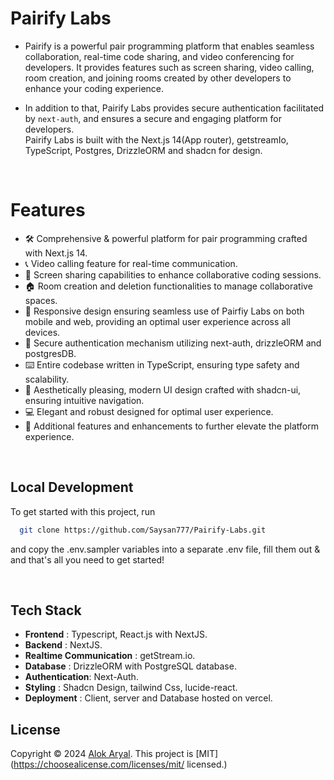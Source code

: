 # Pairify Labs

- Pairify is a powerful pair programming platform that enables seamless collaboration, real-time code sharing, and video conferencing for developers. It provides features such as screen sharing, video calling, room creation, and joining rooms created by other developers to enhance your coding experience.

- In addition to that, Pairify Labs provides secure authentication facilitated by `next-auth`, and ensures a secure and engaging platform for developers.
  <br>
  Pairify Labs is built with the Next.js 14(App router), getstreamIo, TypeScript, Postgres, DrizzleORM and shadcn for design.

<!-- ![Project Image](https://github.com/Saysan777/Digital-Arc/blob/main/public/DigitalArc.jpg) -->

<br>

# Features

- 🛠️ Comprehensive & powerful platform for pair programming crafted with Next.js 14.
- 📞 Video calling feature for real-time communication.
- 🎥 Screen sharing capabilities to enhance collaborative coding sessions.
- 🏠 Room creation and deletion functionalities to manage collaborative spaces.
- 📱 Responsive design ensuring seamless use of Pairfiy Labs on both mobile and web, providing an optimal user experience across all devices.
- 🔑 Secure authentication mechanism utilizing next-auth, drizzleORM and postgresDB.
- ⌨️ Entire codebase written in TypeScript, ensuring type safety and scalability.
- 🌟 Aesthetically pleasing, modern UI design crafted with shadcn-ui, ensuring intuitive navigation.
- 💻 Elegant and robust designed for optimal user experience.
- 🎁 Additional features and enhancements to further elevate the platform experience.

<br>

## Local Development

To get started with this project, run

```bash
  git clone https://github.com/Saysan777/Pairify-Labs.git
```

and copy the .env.sampler variables into a separate .env file, fill them out & and that's all you need to get started!

<br>

## Tech Stack

- **Frontend** : Typescript, React.js with NextJS.
- **Backend** : NextJS.
- **Realtime Communication** : getStream.io.
- **Database** : DrizzleORM with PostgreSQL database.
- **Authentication**: Next-Auth.
- **Styling** : Shadcn Design, tailwind Css, lucide-react.
- **Deployment** : Client, server and Database hosted on vercel.

## License

Copyright © 2024 [Alok Aryal](https://host-next.vercel.app/).
This project is [MIT](https://choosealicense.com/licenses/mit/ licensed.)
